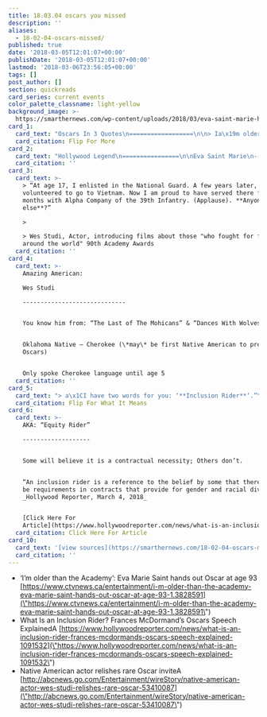 ```yaml
---
title: 18.03.04 oscars you missed
description: ''
aliases:
  - 18-02-04-oscars-missed/
published: true
date: '2018-03-05T12:01:07+00:00'
publishDate: '2018-03-05T12:01:07+00:00'
lastmod: '2018-03-06T23:56:05+00:00'
tags: []
post_author: []
section: quickreads
card_series: current events
color_palette_classname: light-yellow
background_image: >-
  https://smarthernews.com/wp-content/uploads/2018/03/eva-saint-marie-hollywood-1260854-360x360.jpg
card_1:
  card_text: "Oscars In 3 Quotes\n==================\n\n> Ia\x19m older than the Academy. Ia\x19m very proud of that. Just keep moving.”\n> \n> Eva Saint Marie, 93-year-old actress presenting at the 90th Academy Award.\n\nFlip For More"
  card_citation: Flip For More
card_2:
  card_text: "Hollywood Legend\n================\n\nEva Saint Marie\n---------------\n\nBorn: Newark New Jersey, 1924\n\nWinner, Best Supporting Actress, a\x1COn the Waterfronta\x1D, 1955 Oscars\n\nGave birth to her first child, a son, days after she won Academy Award"
  card_citation: ''
card_3:
  card_text: >-
    > “At age 17, I enlisted in the National Guard. A few years later, I
    volunteered to go to Vietnam. Now I am proud to have served there for 12
    months with Alpha Company of the 39th Infantry. (Applause). **Anyone
    else**?”

    > 

    > Wes Studi, Actor, introducing films about those "who fought for freedom
    around the world" 90th Academy Awards
  card_citation: ''
card_4:
  card_text: >-
    Amazing American:  

    Wes Studi

    -----------------------------


    You know him from: “The Last of The Mohicans” & “Dances With Wolves”


    Oklahoma Native – Cherokee (\*may\* be first Native American to present at
    Oscars)


    Only spoke Cherokee language until age 5
  card_citation: ''
card_5:
  card_text: "> a\x1CI have two words for you: ‘**Inclusion Rider**‘.”\n> \n> Frances McDormand, during acceptance speech for Best Actress, 90th Academy Awards, March 4, 2018\n\nFlip For What It Means"
  card_citation: Flip For What It Means
card_6:
  card_text: >-
    AKA: “Equity Rider”

    -------------------


    Some will believe it is a contractual necessity; Others don’t.


    “An inclusion rider is a reference to the belief by some that there should
    be requirements in contracts that provide for gender and racial diversity.”
    _Hollywood Reporter, March 4, 2018_


    [Click Here For
    Article](https://www.hollywoodreporter.com/news/what-is-an-inclusion-rider-frances-mcdormands-oscars-speech-explained-1091532)
  card_citation: Click Here For Article
card_10:
  card_text: '[view sources](https://smarthernews.com/18-02-04-oscars-missed/)'
  card_citation: ''
---
```

*   ‘I’m older than the Academy’: Eva Marie Saint hands out Oscar at age 93 [https://www.ctvnews.ca/entertainment/i-m-older-than-the-academy-eva-marie-saint-hands-out-oscar-at-age-93-1.3828591](\"https://www.ctvnews.ca/entertainment/i-m-older-than-the-academy-eva-marie-saint-hands-out-oscar-at-age-93-1.3828591\")
*   What Is an Inclusion Rider? Frances McDormand’s Oscars Speech ExplainedA [https://www.hollywoodreporter.com/news/what-is-an-inclusion-rider-frances-mcdormands-oscars-speech-explained-1091532](\"https://www.hollywoodreporter.com/news/what-is-an-inclusion-rider-frances-mcdormands-oscars-speech-explained-1091532\")
*   Native American actor relishes rare Oscar inviteA [http://abcnews.go.com/Entertainment/wireStory/native-american-actor-wes-studi-relishes-rare-oscar-53410087](\"http://abcnews.go.com/Entertainment/wireStory/native-american-actor-wes-studi-relishes-rare-oscar-53410087\")